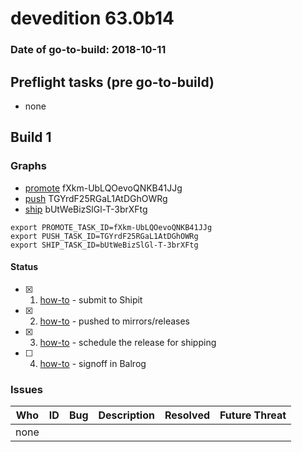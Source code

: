 # devedition 63.0b14

### Date of go-to-build: 2018-10-11

## Preflight tasks (pre go-to-build)
- none

## Build 1  

### Graphs
* [promote](https://tools.taskcluster.net/push-inspector/#/fXkm-UbLQOevoQNKB41JJg) fXkm-UbLQOevoQNKB41JJg
* [push](https://tools.taskcluster.net/push-inspector/#/TGYrdF25RGaL1AtDGhOWRg) TGYrdF25RGaL1AtDGhOWRg
* [ship](https://tools.taskcluster.net/push-inspector/#/bUtWeBizSlGl-T-3brXFtg) bUtWeBizSlGl-T-3brXFtg
```
export PROMOTE_TASK_ID=fXkm-UbLQOevoQNKB41JJg
export PUSH_TASK_ID=TGYrdF25RGaL1AtDGhOWRg
export SHIP_TASK_ID=bUtWeBizSlGl-T-3brXFtg
```


#### Status
- [x] 1.  [how-to](https://wiki.mozilla.org/Release:Release_Automation_on_Mercurial:Starting_a_Release#Submit_to_Ship_It)  - submit to Shipit
- [x] 2.  [how-to](https://github.com/mozilla-releng/releasewarrior-2.0/blob/master/docs/release-promotion/desktop/howto.md#push-artifacts-to-releases-directory)  - pushed to mirrors/releases
- [x] 3.  [how-to](https://github.com/mozilla-releng/releasewarrior-2.0/blob/master/docs/release-promotion/desktop/howto.md#ship-the-release)  - schedule the release for shipping
- [ ] 4.  [how-to](https://github.com/mozilla-releng/releasewarrior-2.0/blob/master/docs/release-promotion/desktop/howto.md#obtain-sign-offs-for-changes)  - signoff in Balrog

### Issues
| Who                 | ID               | Bug                                                                 | Description                | Resolved                | Future Threat                |
| ------------------- | ---------------- | ------------------------------------------------------------------- | -------------------------- | ----------------------- | ---------------------------- |
| none | | | | | |

